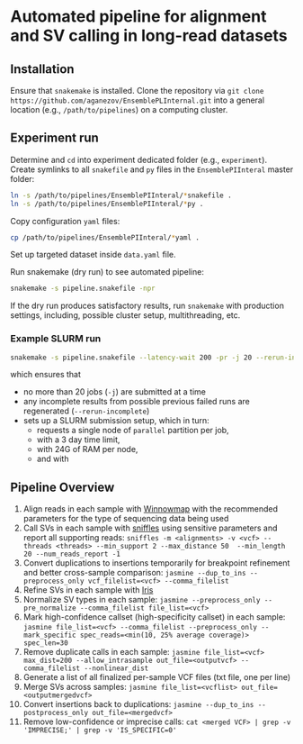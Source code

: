 # Automated pipeline for alignment and SV calling in long-read datasets

## Installation
Ensure that `snakemake` is installed.
Clone the repository via `git clone https://github.com/aganezov/EnsemblePLInternal.git` into a general location (e.g., `/path/to/pipelines`) on a computing cluster.

## Experiment run
Determine and `cd` into experiment dedicated folder (e.g., `experiment`).
Create symlinks to all `snakefile` and `py` files in the `EnsemblePIInteral` master folder:
```bash
ln -s /path/to/pipelines/EnsemblePIInteral/*snakefile .
ln -s /path/to/pipelines/EnsemblePIInteral/*py .
``` 
Copy configuration `yaml` files:
```bash
cp /path/to/pipelines/EnsemblePIInteral/*yaml .
```
Set up targeted dataset inside `data.yaml` file.

Run snakemake (dry run) to see automated pipeline:
```bash
snakemake -s pipeline.snakefile -npr
``` 
If the dry run produces satisfactory results, run `snakemake` with production settings, including, possible cluster setup, multithreading, etc.

### Example SLURM run
```bash
snakemake -s pipeline.snakefile --latency-wait 200 -pr -j 20 --rerun-incomplete --cluster "sbatch --account={cluster.account} --partition={cluster.partition} --job-name={cluster.name} --nodes={cluster.nodes} --cpus-per-task={cluster.nCPUs} --time={cluster.time} --out={cluster.out} --err={cluster.err} --mem={cluster.mem_mb}M"
```
which ensures that
 * no more than 20 jobs (`-j`) are submitted at a time
 * any incomplete results from possible previous failed runs are regenerated (`--rerun-incomplete`)
 * sets up a SLURM submission setup, which in turn:
    * requests a single node of `parallel` partition per job,
    * with a 3 day time limit,
    * with 24G of RAM per node,
    * and with 

## Pipeline Overview

1. Align reads in each sample with [Winnowmap](https://github.com/marbl/Winnowmap) with the recommended parameters for the type of sequencing data being used
2. Call SVs in each sample with [sniffles](https://github.com/fritzsedlazeck/Sniffles) using sensitive parameters and report all supporting reads: `sniffles -m <alignments> -v <vcf> --threads <threads> --min_support 2 --max_distance 50  --min_length 20 --num_reads_report -1`
3. Convert duplications to insertions temporarily for breakpoint refinement and better cross-sample comparison: `jasmine --dup_to_ins --preprocess_only vcf_filelist=<vcf> --comma_filelist`
4. Refine SVs in each sample with [Iris](https://github.com/mkirsche/Iris/)
5. Normalize SV types in each sample: `jasmine --preprocess_only --pre_normalize --comma_filelist file_list=<vcf>`
6. Mark high-confidence callset (high-specificity callset) in each sample: `jasmine file_list=<vcf> --comma_filelist --preprocess_only --mark_specific spec_reads=<min(10, 25% average coverage)> spec_len=30`
7. Remove duplicate calls in each sample: `jasmine file_list=<vcf> max_dist=200 --allow_intrasample out_file=<outputvcf> --comma_filelist --nonlinear_dist`
8. Generate a list of all finalized per-sample VCF files (txt file, one per line)
9. Merge SVs across samples: `jasmine file_list=<vcflist> out_file=<outputmergedvcf>`
10. Convert insertions back to duplications: `jasmine --dup_to_ins --postprocess_only out_file=<mergedvcf>`
11. Remove low-confidence or imprecise calls: `cat <merged VCF> | grep -v 'IMPRECISE;' | grep -v 'IS_SPECIFIC=0'`

